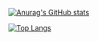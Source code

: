 [![Anurag's GitHub stats](https://github-readme-stats.vercel.app/api?username=hooninfinity&theme=dark)](https://github.com/anuraghazra/github-readme-stats)

[![Top Langs](https://github-readme-stats.vercel.app/api/top-langs/?username=hooninfinity&theme=dark&layout=compact)](https://github.com/anuraghazra/github-readme-stats)
